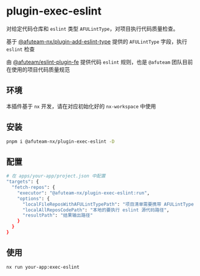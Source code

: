 # plugin-exec-eslint

对给定代码仓库和 `eslint` 类型 `AFULintType`，对项目执行代码质量检查。

基于 [@afuteam-nx/plugin-add-eslint-type](https://www.npmjs.com/package/@afuteam-nx/plugin-add-eslint-type) 提供的 `AFULintType` 字段，执行 `eslint` 检查

由 [@afuteam/eslint-plugin-fe](https://www.npmjs.com/package/@afuteam/eslint-plugin-fe) 提供代码 `eslint` 规则，也是 `@afuteam` 团队目前在使用的项目代码质量规范

## 环境
本插件基于 `nx` 开发，请在对应初始化好的 `nx-workspace` 中使用

## 安装

```bash
pnpm i @afuteam-nx/plugin-exec-eslint -D
```

## 配置
```bash
# 在 apps/your-app/project.json 中配置
"targets": {
  "fetch-repos": {
    "executor": "@afuteam-nx/plugin-exec-eslint:run",
    "options": {
      "localFileReposWithAFULintTypePath": "项目清单需要携带 AFULintType 字段",
      "localAllReposCodePath": "本地的要执行 eslint 源代码路径",
      "resultPath": "结果输出路径"
    }
  }
}

```

## 使用
```bash
nx run your-app:exec-eslint
```

